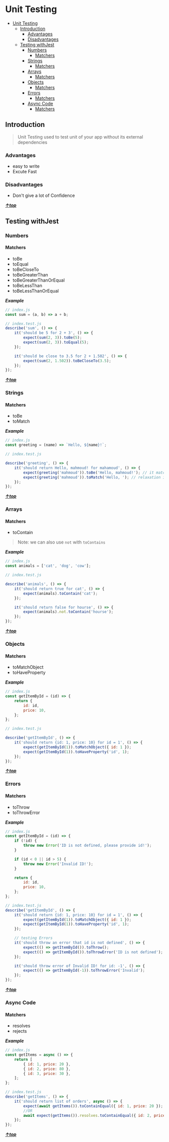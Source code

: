 # Unit Testing

<!-- TOC -->

- [Unit Testing](#unit-testing)
    - [Introduction](#introduction)
        - [Advantages](#advantages)
        - [Disadvantages](#disadvantages)
    - [Testing withJest](#testing-withjest)
        - [Numbers](#numbers)
            - [Matchers](#matchers)
        - [Strings](#strings)
            - [Matchers](#matchers)
        - [Arrays](#arrays)
            - [Matchers](#matchers)
        - [Objects](#objects)
            - [Matchers](#matchers)
        - [Errors](#errors)
            - [Matchers](#matchers)
        - [Async Code](#async-code)
            - [Matchers](#matchers)

<!-- /TOC -->

## Introduction

> Unit Testing used to test unit of your app without its external dependencies

### Advantages

-   easy to write
-   Excute Fast

### Disadvantages

-   Don't give a lot of Confidence

**_[&uarr;top](#content)_**

## Testing withJest

### Numbers

#### Matchers

-   toBe
-   toEqual
-   toBeCloseTo
-   toBeGreaterThan
-   toBeGreaterThanOrEqual
-   toBeLessThan
-   toBeLessThanOrEqual

**_Example_**

```js
// index.js
const sum = (a, b) => a + b;
```

```js
// index.test.js
describe('sum', () => {
    it('should be 5 for 2 + 3', () => {
        expect(sum(2, 3)).toBe(5);
        expect(sum(2, 3)).toEqual(5);
    });

    it('should be close to 3.5 for 2 + 1.502', () => {
        expect(sum(2, 1.502)).toBeCloseTo(3.5);
    });
});
```

**_[&uarr;top](#content)_**

### Strings

#### Matchers

-   toBe
-   toMatch

**_Example_**

```js
// index.js
const greeting = (name) => `Hello, ${name}!`;
```

```js
// index.test.js

describe('greeting', () => {
    it('should return Hello, mahmoud! for mahamoud', () => {
        expect(greeting('mahmoud')).toBe('Hello, mahmoud!'); // it match exact value
        expect(greeting('mahmoud')).toMatch('Hello, '); // relaxation in matching
    });
});
```

**_[&uarr;top](#content)_**

### Arrays

#### Matchers

-   toContain

> Note: we can also use `not` with `toContains`

**_Example_**

```js
// index.js
const animals = ['cat', 'dog', 'cow'];
```

```js
// index.test.js

describe('animals', () => {
    it('should return true for cat', () => {
        expect(animals).toContain('cat');
    });

    it('should return false for hourse', () => {
        expect(animals).not.toContain('hourse');
    });
});
```

**_[&uarr;top](#content)_**

### Objects

#### Matchers

-   toMatchObject
-   toHaveProperty

**_Example_**

```js
// index.js
const getItemById = (id) => {
    return {
        id: id,
        price: 10,
    };
};
```

```js
// index.test.js

describe('getItemById', () => {
    it('should return {id: 1, price: 10} for id = 1', () => {
        expect(getItemById(1)).toMatchObject({ id: 1 });
        expect(getItemById(1)).toHaveProperty('id', 1);
    });
});
```

**_[&uarr;top](#content)_**

### Errors

#### Matchers

-   toThrow
-   toThrowError

**_Example_**

```js
// index.js
const getItemById = (id) => {
    if (!id) {
        throw new Error('ID is not defined, please provide id!');
    }

    if (id < 0 || id > 5) {
        throw new Error('Invalid ID!');
    }

    return {
        id: id,
        price: 10,
    };
};
```

```js
// index.test.js
describe('getItemById', () => {
    it('should return {id: 1, price: 10} for id = 1', () => {
        expect(getItemById(1)).toMatchObject({ id: 1 });
        expect(getItemById(1)).toHaveProperty('id', 1);
    });

    // testing Errors
    it('should throw an error that id is not defined', () => {
        expect(() => getItemById()).toThrow();
        expect(() => getItemById()).toThrowError('ID is not defined');
    });

    it('should throw error of Invalid ID! for id: -1', () => {
        expect(() => getItemById(-1)).toThrowError('Invalid');
    });
});
```

**_[&uarr;top](#content)_**

### Async Code

#### Matchers

-   resolves
-   rejects

**_Example_**

```js
// index.js
const getItems = async () => {
    return [
        { id: 1, price: 20 },
        { id: 2, price: 80 },
        { id: 3, price: 30 },
    ];
};
```

```js
// index.test.js
describe('getItems', () => {
    it('should return list of orders', async () => {
        expect(await getItems()).toContainEqual({ id: 1, price: 20 });
        //OR
        await expect(getItems()).resolves.toContainEqual({ id: 2, price: 80 });
    });
});
```

**_[&uarr;top](#content)_**
